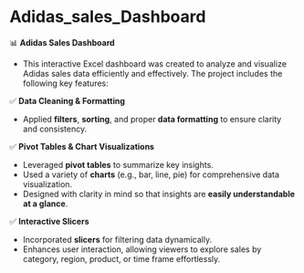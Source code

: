 # Adidas_sales_Dashboard
📊 **Adidas Sales Dashboard**
* This interactive Excel dashboard was created to analyze and visualize Adidas sales data efficiently and effectively. The project includes the following key features:

✅ **Data Cleaning & Formatting**
* Applied **filters**, **sorting**, and proper **data formatting** to ensure clarity and consistency.

✅ **Pivot Tables & Chart Visualizations**
* Leveraged **pivot tables** to summarize key insights.
* Used a variety of **charts** (e.g., bar, line, pie) for comprehensive data visualization.
* Designed with clarity in mind so that insights are **easily understandable at a glance**.

✅ **Interactive Slicers**
* Incorporated **slicers** for filtering data dynamically.
* Enhances user interaction, allowing viewers to explore sales by category, region, product, or time frame effortlessly.

